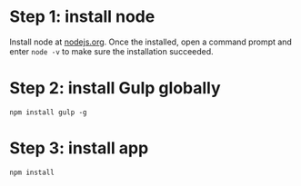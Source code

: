 # Step 1: install node
Install node at [nodejs.org](http://www.nodejs.org). Once the installed, open a command prompt and enter `node -v` to make sure the installation succeeded.

# Step 2: install Gulp globally

    npm install gulp -g

# Step 3: install app

	npm install